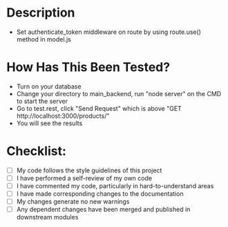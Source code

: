 # Description

- Set authenticate_token middleware on route by using route.use() method in model.js

# How Has This Been Tested?

- Turn on your database
- Change your directory to main_backend, run "node server" on the CMD to start the server 
- Go to test.rest, click "Send Request" which is above "GET http://localhost:3000/products/"
- You will see the results

# Checklist:

- [ ] My code follows the style guidelines of this project
- [ ] I have performed a self-review of my own code
- [ ] I have commented my code, particularly in hard-to-understand areas
- [ ] I have made corresponding changes to the documentation
- [ ] My changes generate no new warnings
- [ ] Any dependent changes have been merged and published in downstream modules
